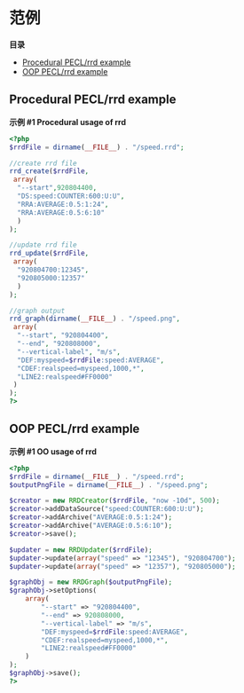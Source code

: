 范例
====

**目录**

-   [Procedural PECL/rrd
    example](/rrd/examples.html#Procedural%20PECL/rrd%20example)
-   [OOP PECL/rrd example](/rrd/examples.html#OOP%20PECL/rrd%20example)

Procedural PECL/rrd example
---------------------------

**示例 \#1 Procedural usage of rrd**

``` php
<?php
$rrdFile = dirname(__FILE__) . "/speed.rrd";

//create rrd file
rrd_create($rrdFile,
 array(
  "--start",920804400,
  "DS:speed:COUNTER:600:U:U",
  "RRA:AVERAGE:0.5:1:24",
  "RRA:AVERAGE:0.5:6:10"
  )
);

//update rrd file
rrd_update($rrdFile,
 array(
  "920804700:12345",
  "920805000:12357"
  )
);

//graph output
rrd_graph(dirname(__FILE__) . "/speed.png",
 array(
  "--start", "920804400",
  "--end", "920808000",
  "--vertical-label", "m/s",
  "DEF:myspeed=$rrdFile:speed:AVERAGE",
  "CDEF:realspeed=myspeed,1000,*",
  "LINE2:realspeed#FF0000"
 )
);
?>
```

OOP PECL/rrd example
--------------------

**示例 \#1 OO usage of rrd**

``` php
<?php
$rrdFile = dirname(__FILE__) . "/speed.rrd";
$outputPngFile = dirname(__FILE__) . "/speed.png";

$creator = new RRDCreator($rrdFile, "now -10d", 500);
$creator->addDataSource("speed:COUNTER:600:U:U");
$creator->addArchive("AVERAGE:0.5:1:24");
$creator->addArchive("AVERAGE:0.5:6:10");
$creator->save();

$updater = new RRDUpdater($rrdFile);
$updater->update(array("speed" => "12345"), "920804700");
$updater->update(array("speed" => "12357"), "920805000");

$graphObj = new RRDGraph($outputPngFile);
$graphObj->setOptions(
    array(
        "--start" => "920804400",
        "--end" => 920808000,
        "--vertical-label" => "m/s",
        "DEF:myspeed=$rrdFile:speed:AVERAGE",
        "CDEF:realspeed=myspeed,1000,*",
        "LINE2:realspeed#FF0000"
    )
);
$graphObj->save();
?>
```
